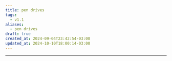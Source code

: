 ```yaml
---
title: pen drives
tags:
  - v1.1
aliases:
  - pen drives
draft: true
created_at: 2024-09-04T23:42:54-03:00
updated_at: 2024-10-10T18:00:14-03:00
---
```



---

